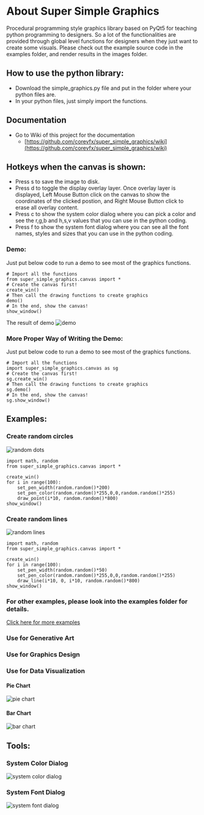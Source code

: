 # About Super Simple Graphics
Procedural programming style graphics library based on PyQt5 for teaching python programming to designers.
So a lot of the functionalities are provided through global level functions for designers when they just want to create some visuals.
Please check out the example source code in the examples folder, and render results in the images folder.

## How to use the python library:
* Download the simple_graphics.py file and put in the folder where your python files are.
* In your python files, just simply import the functions. 

## Documentation
* Go to Wiki of this project for the documentation
  - [https://github.com/corevfx/super_simple_graphics/wiki](https://github.com/corevfx/super_simple_graphics/wiki)

## Hotkeys when the canvas is shown:
* Press s to save the image to disk.
* Press d to toggle the display overlay layer. Once overlay layer is displayed, Left Mouse Button click on the canvas to show the coordinates of the clicked postion, and Right Mouse Button click to erase all overlay content.
* Press c to show the system color dialog where you can pick a color and see the r,g,b and h,s,v values that you can use in the python coding.
* Press f to show the system font dialog where you can see all the font names, styles and sizes that you can use in the python coding.

### Demo:
Just put below code to run a demo to see most of the graphics functions.
```
# Import all the functions
from super_simple_graphics.canvas import *
# Create the canvas first!
create_win()
# Then call the drawing functions to create graphics
demo()
# In the end, show the canvas!
show_window()
```
The result of demo
![demo](images/demo.jpg)
### More Proper Way of Writing the Demo:
Just put below code to run a demo to see most of the graphics functions.
```
# Import all the functions
import super_simple_graphics.canvas as sg
# Create the canvas first!
sg.create_win()
# Then call the drawing functions to create graphics
sg.demo()
# In the end, show the canvas!
sg.show_window()
```
## Examples:
### Create random circles
![random dots](images/random_points.jpg)
```
import math, random 
from super_simple_graphics.canvas import *

create_win()
for i in range(100):
    set_pen_width(random.random()*200)
    set_pen_color(random.random()*255,0,0,random.random()*255)
    draw_point(i*10, random.random()*800)
show_window()

```
### Create random lines
![random lines](images/random_lines.jpg)
```
import math, random 
from super_simple_graphics.canvas import *

create_win()
for i in range(100):
    set_pen_width(random.random()*50)
    set_pen_color(random.random()*255,0,0,random.random()*255)
    draw_line(i*10, 0, i*10, random.random()*800)
show_window()

```
### For other examples, please look into the examples folder for details.
[Click here for more examples](https://github.com/corevfx/super_simple_graphics/blob/master/examples/readme.md)

### Use for Generative Art


### Use for Graphics Design

### Use for Data Visualization
#### Pie Chart
![pie chart](images/pie_chart.jpg)

#### Bar Chart
![bar chart](images/bar_chart_data_viz.JPG)

## Tools:
### System Color Dialog
![system color dialog](images/system_color_dialog.jpg)

### System Font Dialog
![system font dialog](images/system_font_dialog.jpg)
